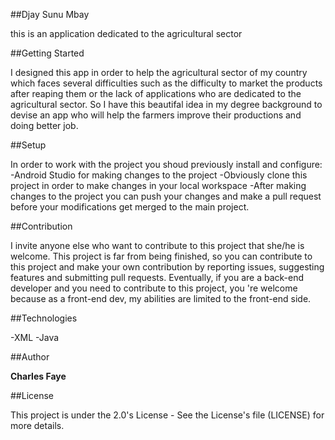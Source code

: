 ##Djay Sunu Mbay

this is an application dedicated to the agricultural sector 

##Getting Started 

I designed this app in order to help the agricultural sector of my country
which faces several difficulties such as the difficulty to market the 
products after reaping them or the lack of 
applications who are dedicated to the agricultural sector. So I have 
this beautifal idea in my degree background to devise an app who will help
the farmers improve their productions and doing better job. 

##Setup 

In order to work with the project you shoud previously install and configure: 
-Android Studio for making changes to the project
-Obviously clone this project in order to make changes in your local workspace
-After making changes to the project you can push your changes and make a pull
request before your modifications get merged to the main project. 

##Contribution 

I invite anyone else who want to contribute to this project that she/he is welcome. This project 
is far from being finished, so you can contribute to this project and make your own contribution 
by reporting issues, suggesting features and submitting pull requests. Eventually, if you are a back-end developer
and you need to contribute to this project, you 're welcome because as a front-end dev, my abilities are limited to the 
front-end side. 

 ##Technologies

 -XML
 -Java

 ##Author

 **Charles Faye**

 ##License 

 This project is under the 2.0's License - See the License's file (LICENSE) for more details.

 
